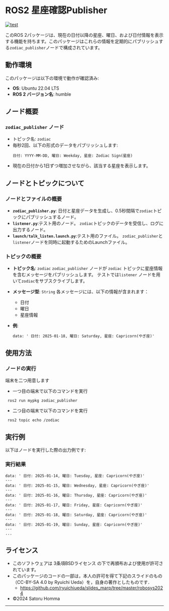 

# ROS2 星座確認Publisher
[![test](https://github.com/Satoru1210/mypkg/actions/workflows/test.yml/badge.svg)](https://github.com/Satoru1210/mypkg/actions/workflows/test.yml)

このROS 2パッケージは、現在の日付以降の星座、曜日、および日付情報を表示する機能を持ちます。このパッケージはこれらの情報を定期的にパブリッシュする`zodiac_publisher`ノードで構成されています。

## 動作環境

このパッケージは以下の環境で動作が確認済み:
- **OS**: Ubuntu 22.04 LTS
- **ROS 2 バージョン名**: humble

## ノード概要

### `zodiac_publisher` ノード
- トピック名: `zodiac`
- 毎秒2回、以下の形式のデータをパブリッシュします:
  ```
  日付: YYYY-MM-DD, 曜日: Weekday, 星座: Zodiac Sign(星座)
  ```
- 現在の日付から1日ずつ増加させながら、該当する星座を表示します。

## ノードとトピックについて

###  ノードとファイルの概要
- **`zodiac_publisher.py`**: 日付と星座データを生成し、0.5秒間隔で`zodiac`トピックにパブリッシュするノード。
- **`listener.py`**:テスト用のノード。 `zodiac`トピックのデータを受信し、ログに出力するノード。
- **`launch/talk_listen.launch.py`**:テスト用のファイル。 `zodiac_publisher`と`listener`ノードを同時に起動するためのLaunchファイル。

###  トピックの概要

- **トピック名**: `zodiac`
  `zodiac_publisher` ノードが `zodiac` トピックに星座情報を含むメッセージをパブリッシュします。
テストでは`listener` ノードを用いて`zodiac`をサブスクライブします。

- **メッセージ型**: `String`
  各メッセージには、以下の情報が含まれます：
  - 日付
  - 曜日
  - 星座情報

- **例**:
  ```
  data: ' 日付: 2025-01-18, 曜日: Saturday, 星座: Capricorn(やぎ座)'
  ```

## 使用方法

### ノードの実行

端末を二つ用意します   
- 一つ目の端末で以下のコマンドを実行
```
 ros2 run mypkg zodiac_publisher
```  
- 二つ目の端末で以下のコマンドを実行
```
 ros2 topic echo /zodiac
```


## 実行例

以下はノードを実行した際の出力例です:


### 実行結果
```
data: ' 日付: 2025-01-14, 曜日: Tuesday, 星座: Capricorn(やぎ座)'
---
data: ' 日付: 2025-01-15, 曜日: Wednesday, 星座: Capricorn(やぎ座)'
---
data: ' 日付: 2025-01-16, 曜日: Thursday, 星座: Capricorn(やぎ座)'
---
data: ' 日付: 2025-01-17, 曜日: Friday, 星座: Capricorn(やぎ座)'
---
data: ' 日付: 2025-01-18, 曜日: Saturday, 星座: Capricorn(やぎ座)'
---
data: ' 日付: 2025-01-19, 曜日: Sunday, 星座: Capricorn(やぎ座)'
---
...
```




## ライセンス
- このソフトウェアは 3条項BSDライセンス の下で再頒布および使用が許可されています。
- このパッケージのコードの一部は，本人の許可を得て下記のスライドのもの（CC-BY-SA 4.0 by Ryuichi Ueda）を，自身の著作としたものです．
    - https://github.com/ryuichiueda/slides_marp/tree/master/robosys2024
- ©2024 Satoru Homma

--- 

